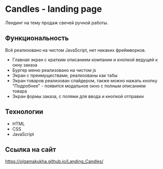 # Candles - landing page
Лендинг на тему продаж свечей ручной работы.

## Функциональность
Всё реализовано на чистом JavaScript, нет никаких фреймворков.
- Главная экран с кратким описанием компании и кнопкой ведущей к окну заказа
- Бургер меню реализовано на чистом js
- Экран с преимуществами, реализованы как табы
- Экран товаров реализован слайдером, также можно нажать кнопку "Подробнее" - появится модальное окно с полным описанием товара
- Экран формы заказа, с полями для ввода и кнопкой отправки

## Технологии
- HTML
- CSS
- JavaScript

## Ссылка на сайт
https://olgamakukha.github.io/Landing_Candles/

